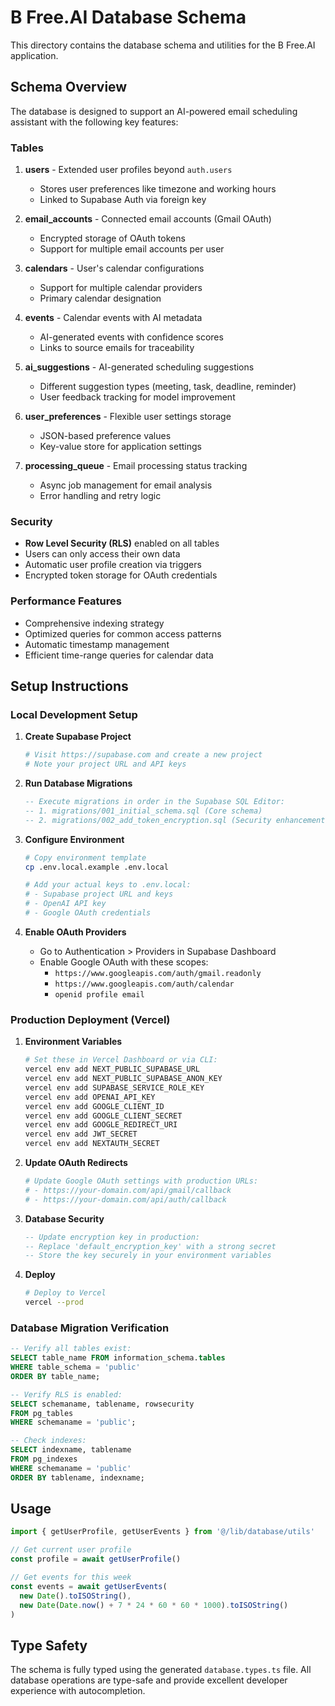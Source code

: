 # B Free.AI Database Schema

This directory contains the database schema and utilities for the B Free.AI application.

## Schema Overview

The database is designed to support an AI-powered email scheduling assistant with the following key features:

### Tables

1. **users** - Extended user profiles beyond `auth.users`
   - Stores user preferences like timezone and working hours
   - Linked to Supabase Auth via foreign key

2. **email_accounts** - Connected email accounts (Gmail OAuth)
   - Encrypted storage of OAuth tokens
   - Support for multiple email accounts per user

3. **calendars** - User's calendar configurations
   - Support for multiple calendar providers
   - Primary calendar designation

4. **events** - Calendar events with AI metadata
   - AI-generated events with confidence scores
   - Links to source emails for traceability

5. **ai_suggestions** - AI-generated scheduling suggestions
   - Different suggestion types (meeting, task, deadline, reminder)
   - User feedback tracking for model improvement

6. **user_preferences** - Flexible user settings storage
   - JSON-based preference values
   - Key-value store for application settings

7. **processing_queue** - Email processing status tracking
   - Async job management for email analysis
   - Error handling and retry logic

### Security

- **Row Level Security (RLS)** enabled on all tables
- Users can only access their own data
- Automatic user profile creation via triggers
- Encrypted token storage for OAuth credentials

### Performance Features

- Comprehensive indexing strategy
- Optimized queries for common access patterns
- Automatic timestamp management
- Efficient time-range queries for calendar data

## Setup Instructions

### Local Development Setup

1. **Create Supabase Project**
   ```bash
   # Visit https://supabase.com and create a new project
   # Note your project URL and API keys
   ```

2. **Run Database Migrations**
   ```sql
   -- Execute migrations in order in the Supabase SQL Editor:
   -- 1. migrations/001_initial_schema.sql (Core schema)
   -- 2. migrations/002_add_token_encryption.sql (Security enhancements)
   ```

3. **Configure Environment**
   ```bash
   # Copy environment template
   cp .env.local.example .env.local
   
   # Add your actual keys to .env.local:
   # - Supabase project URL and keys
   # - OpenAI API key
   # - Google OAuth credentials
   ```

4. **Enable OAuth Providers**
   - Go to Authentication > Providers in Supabase Dashboard
   - Enable Google OAuth with these scopes:
     - `https://www.googleapis.com/auth/gmail.readonly`
     - `https://www.googleapis.com/auth/calendar`
     - `openid profile email`

### Production Deployment (Vercel)

1. **Environment Variables**
   ```bash
   # Set these in Vercel Dashboard or via CLI:
   vercel env add NEXT_PUBLIC_SUPABASE_URL
   vercel env add NEXT_PUBLIC_SUPABASE_ANON_KEY
   vercel env add SUPABASE_SERVICE_ROLE_KEY
   vercel env add OPENAI_API_KEY
   vercel env add GOOGLE_CLIENT_ID
   vercel env add GOOGLE_CLIENT_SECRET
   vercel env add GOOGLE_REDIRECT_URI
   vercel env add JWT_SECRET
   vercel env add NEXTAUTH_SECRET
   ```

2. **Update OAuth Redirects**
   ```bash
   # Update Google OAuth settings with production URLs:
   # - https://your-domain.com/api/gmail/callback
   # - https://your-domain.com/api/auth/callback
   ```

3. **Database Security**
   ```sql
   -- Update encryption key in production:
   -- Replace 'default_encryption_key' with a strong secret
   -- Store the key securely in your environment variables
   ```

4. **Deploy**
   ```bash
   # Deploy to Vercel
   vercel --prod
   ```

### Database Migration Verification

```sql
-- Verify all tables exist:
SELECT table_name FROM information_schema.tables 
WHERE table_schema = 'public' 
ORDER BY table_name;

-- Verify RLS is enabled:
SELECT schemaname, tablename, rowsecurity 
FROM pg_tables 
WHERE schemaname = 'public';

-- Check indexes:
SELECT indexname, tablename 
FROM pg_indexes 
WHERE schemaname = 'public'
ORDER BY tablename, indexname;
```

## Usage

```typescript
import { getUserProfile, getUserEvents } from '@/lib/database/utils'

// Get current user profile
const profile = await getUserProfile()

// Get events for this week
const events = await getUserEvents(
  new Date().toISOString(),
  new Date(Date.now() + 7 * 24 * 60 * 60 * 1000).toISOString()
)
```

## Type Safety

The schema is fully typed using the generated `database.types.ts` file. All database operations are type-safe and provide excellent developer experience with autocompletion.